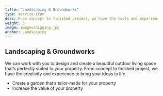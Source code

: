 ```yaml
---
title: "Landscaping & Groundworks"
type: service-item
desc: From concept to finished project, we have the tools and experience to create your perfect outdoor space.
weight: 3
image: images/digging.jpg
anchor: Landscaping
---
```

## Landscaping & Groundworks

We can work with you to design and create a beautiful outdoor living space that’s perfectly suited to your property. From concept to finished project, we have the creativity and experience to bring your ideas to life.

* Create a garden that’s tailor-made for your property
* Increase the value of your property

